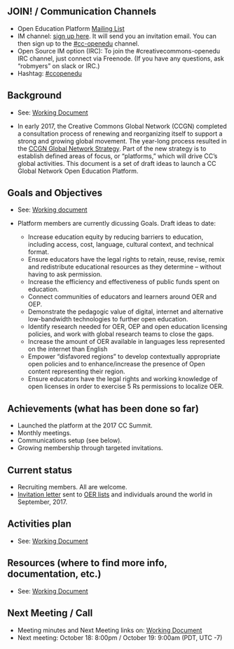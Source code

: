 ## JOIN! / Communication Channels

* Open Education Platform [Mailing List](https://groups.google.com/forum/#!forum/cc-openedu)
* IM channel: [sign up here](https://slack-signup.creativecommons.org/). It will send you an invitation email. You can then sign up to the [#cc-openedu](https://creativecommons.slack.com/messages/C2S2MFAJW) channel.
* Open Source IM option (IRC): To join the #creativecommons-openedu IRC channel, just connect via Freenode. (If you have any questions, ask “robmyers” on slack or IRC.)
* Hashtag: [#ccopenedu](https://twitter.com/hashtag/ccopenedu)

## Background
* See: [Working Document](https://docs.google.com/document/d/1-HPog_7pPUXrECzne1t6X7eKwo8TzpYBZ8iC8FfASoE/edit?usp=sharing)

* In early 2017, the Creative Commons Global Network (CCGN) completed a consultation process of renewing and reorganizing itself to support a strong and growing global movement. The year-long process resulted in the [CCGN Global Network Strategy](https://creativecommons.org/about/global-affiliate-network/network-strategy/).
Part of the new strategy is to establish defined areas of focus, or “platforms,” which will drive CC’s global activities. This document is a set of draft ideas to launch a CC Global Network Open Education Platform.

## Goals and Objectives 

* See: [Working document](https://docs.google.com/document/d/1-HPog_7pPUXrECzne1t6X7eKwo8TzpYBZ8iC8FfASoE/edit?usp=sharing)

* Platform members are currently dicussing Goals. Draft ideas to date:
	* Increase education equity by reducing barriers to education, including access, cost, language, cultural context, and technical format.
	* Ensure educators have the legal rights to retain, reuse, revise, remix and redistribute educational resources as they determine – without having to ask permission.
	* Increase the efficiency and effectiveness of public funds spent on education.
	* Connect communities of educators and learners around OER and OEP.
	* Demonstrate the pedagogic value of digital, internet and alternative low-bandwidth technologies to further open education.
	* Identify research needed for OER, OEP and open education licensing policies, and work with global research teams to close the gaps.
	* Increase the amount of OER available in languages less represented on the internet than English
	* Empower “disfavored regions” to develop contextually appropriate open policies and to enhance/increase the presence of Open content representing their region.
	* Ensure educators have the legal rights and working knowledge of open licenses in order to exercise 5 Rs permissions to localize OER.

## Achievements (what has been done so far)

* Launched the platform at the 2017 CC Summit. 
* Monthly meetings. 
* Communications setup (see below). 
* Growing membership through targeted invitations. 

## Current status

* Recruiting members. All are welcome.
* [Invitation letter](https://docs.google.com/document/d/1abMsimn1MM_9GundexKALRQTdMN665OduQj3L6oA_60/edit) sent to [OER lists](https://docs.google.com/spreadsheets/d/1dtbn-JoqguuUBwQWVob3jcN_EDtSd4w0XHD9MRloeHs/edit#gid=0) and individuals around the world in September, 2017.

## Activities plan

* See: [Working Document](https://docs.google.com/document/d/1-HPog_7pPUXrECzne1t6X7eKwo8TzpYBZ8iC8FfASoE/edit?usp=sharing)

## Resources (where to find more info, documentation, etc.)
	
* See: [Working Document](https://docs.google.com/document/d/1-HPog_7pPUXrECzne1t6X7eKwo8TzpYBZ8iC8FfASoE/edit?usp=sharing)

## Next Meeting / Call

* Meeting minutes and Next Meeting links on: [Working Document](https://docs.google.com/document/d/1-HPog_7pPUXrECzne1t6X7eKwo8TzpYBZ8iC8FfASoE/edit?usp=sharing)
* Next meeting: October 18: 8:00pm / October 19: 9:00am (PDT, UTC -7)
